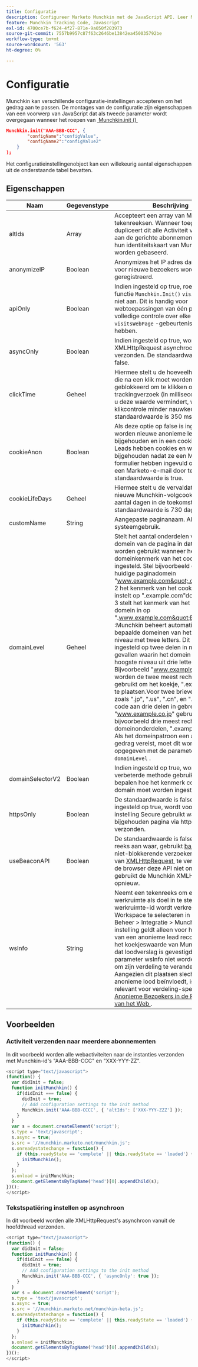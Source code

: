 ```yaml
---
title: Configuratie
description: Configureer Marketo Munchkin met de JavaScript API. Leer Munchkin.init-instellingen zoals altIds, anonymizeIP, asyncOnly, cookie, domainLevel, Beacon-API.
feature: Munchkin Tracking Code, Javascript
exl-id: 4700ce7b-f624-4f27-871e-9a050f203973
source-git-commit: 7557b9957c87f63c2646be13842ea450035792be
workflow-type: tm+mt
source-wordcount: '563'
ht-degree: 0%

---
```


# Configuratie

Munchkin kan verschillende configuratie-instellingen accepteren om het gedrag aan te passen. De montages van de configuratie zijn eigenschappen van een voorwerp van JavaScript dat als tweede parameter wordt overgegaan wanneer het roepen van [&#x200B; Munchkin.init () &#x200B;](api-reference.md#munchkin_init)

```json
Munchkin.init("AAA-BBB-CCC", {
        "configName":"configValue",
        "configName2":"configValue2"
    }
);
```

Het configuratieinstellingenobject kan een willekeurig aantal eigenschappen uit de onderstaande tabel bevatten.

## Eigenschappen

| Naam | Gegevenstype | Beschrijving |
|---|---|---|
| altIds | Array | Accepteert een array van Munchkin ID-tekenreeksen. Wanneer toegelaten, dupliceert dit alle Activiteit van het Web aan de gerichte abonnementen, die op hun identiteitskaart van Munchkin worden gebaseerd. |
| anonymizeIP | Boolean | Anonymizes het IP adres dat in Marketo voor nieuwe bezoekers wordt geregistreerd. |
| apiOnly | Boolean | Indien ingesteld op true, roept de functie `Munchkin.Init()` `visitsWebPage` niet aan. Dit is handig voor webtoepassingen van één pagina die volledige controle over elke `visitsWebPage` -gebeurtenis nodig hebben. |
| asyncOnly | Boolean | Indien ingesteld op true, wordt de XMLHttpRequest asynchroon verzonden. De standaardwaarde is false. |
| clickTime | Geheel | Hiermee stelt u de hoeveelheid tijd in die na een klik moet worden geblokkeerd om te klikken op een trackingverzoek (in milliseconden). Als u deze waarde vermindert, wordt de klikcontrole minder nauwkeurig. De standaardwaarde is 350 ms. |
| cookieAnon | Boolean | Als deze optie op false is ingesteld, worden nieuwe anonieme leads niet bijgehouden en in een cookie gemaakt. Leads hebben cookies en worden bijgehouden nadat ze een Marketo-formulier hebben ingevuld of door via een Marketo-e-mail door te klikken. De standaardwaarde is true. |
| cookieLifeDays | Geheel | Hiermee stelt u de vervaldatum van nieuwe Munchkin-volgcookies in op dit aantal dagen in de toekomst. De standaardwaarde is 730 dagen (2 jaar). |
| customName | String | Aangepaste paginanaam. Alleen voor systeemgebruik. |
| <a name="domainlevel"></a> domainLevel | Geheel | Stelt het aantal onderdelen van het domein van de pagina in dat moet worden gebruikt wanneer het domeinkenmerk van het cookie wordt ingesteld. Stel bijvoorbeeld dat het huidige paginadomein &quot;www.example.com&quot;.domainLevel: 2 het kenmerk van het cookie-domein instelt op &quot;.example.com&quot;domainLevel: 3 stelt het kenmerk van het cookie-domein in op &quot;.www.example.com&quot;Background :Munchkin beheert automatisch bepaalde domeinen van het hoogste niveau met twee letters. Dit is standaard ingesteld op twee delen in normale gevallen waarin het domein op het hoogste niveau uit drie letters bestaat. Bijvoorbeeld &quot;www.example.com&quot;, worden de twee meest rechtse delen gebruikt om het koekje, &quot;.example.com&quot; te plaatsen.Voor twee brievenlandcodes zoals &quot;.jp&quot;, &quot;.us&quot;, &quot;.cn&quot;, en &quot;.uk&quot;, blijft de code aan drie delen in gebreke. &quot;www.example.co.jp&quot; gebruikt bijvoorbeeld drie meest rechtse domeinonderdelen, &quot;.example.co.jp&quot;. Als het domeinpatroon een ander gedrag vereist, moet dit worden opgegeven met de parameter `domainLevel` . |
| domainSelectorV2 | Boolean | Indien ingesteld op true, wordt een verbeterde methode gebruikt om te bepalen hoe het kenmerk cookie domain moet worden ingesteld. |
| httpsOnly | Boolean | De standaardwaarde is false. Wanneer ingesteld op true, wordt voor cookies de instelling Secure gebruikt wanneer de bijgehouden pagina via https wordt verzonden. |
| useBeaconAPI | Boolean | De standaardwaarde is false. Wanneer reeks aan waar, gebruikt [&#x200B; baken API &#x200B;](https://developer.mozilla.org/en-US/docs/Web/API/Beacon_API) om niet-blokkerende verzoeken in plaats van [&#x200B; XMLHttpRequest &#x200B;](https://developer.mozilla.org/en-US/docs/Web/API/XMLHttpRequest) te verzenden. Als de browser deze API niet ondersteunt, gebruikt de Munchkin XMLHttpRequest opnieuw. |
| wsInfo | String | Neemt een tekenreeks om een werkruimte als doel in te stellen. Deze werkruimte-id wordt verkregen door de Workspace te selecteren in het menu Beheer > Integratie > Munchkin. Deze instelling geldt alleen voor het maken van een anonieme lead record. Zodra de het koekjeswaarde van Munchkin voor dat loodverslag is gevestigd, kan de parameter wsInfo niet worden gebruikt om zijn verdeling te veranderen. Aangezien dit plaatsen slechts anonieme lood beïnvloedt, is het slechts relevant voor verdeling-specifieke [&#x200B; Anonieme Bezoekers in de Rapporten van het Web &#x200B;](https://experienceleague.adobe.com/nl/docs/marketo/using/product-docs/reporting/basic-reporting/report-activity/display-people-or-anonymous-visitors-in-web-reports). |

## Voorbeelden

### Activiteit verzenden naar meerdere abonnementen

In dit voorbeeld worden alle webactiviteiten naar de instanties verzonden met Munchkin-id&#39;s &quot;AAA-BBB-CCC&quot; en &quot;XXX-YYY-ZZ&quot;.

```javascript
<script type="text/javascript">
(function() {
  var didInit = false;
  function initMunchkin() {
    if(didInit === false) {
      didInit = true;
      // Add configuration settings to the init method
      Munchkin.init('AAA-BBB-CCCC', { 'altIds': ['XXX-YYY-ZZZ'] });
    }
  }
  var s = document.createElement('script');
  s.type = 'text/javascript';
  s.async = true;
  s.src = '//munchkin.marketo.net/munchkin.js';
  s.onreadystatechange = function() {
    if (this.readyState == 'complete' || this.readyState == 'loaded') {
      initMunchkin();
    }
  };
  s.onload = initMunchkin;
  document.getElementsByTagName('head')[0].appendChild(s);
})();
</script>
```

### Tekstspatiëring instellen op asynchroon

In dit voorbeeld worden alle XMLHttpRequest&#39;s asynchroon vanuit de hoofdthread verzonden.

```javascript
<script type="text/javascript">
(function() {
  var didInit = false;
  function initMunchkin() {
    if(didInit === false) {
      didInit = true;
      // Add configuration settings to the init method
      Munchkin.init('AAA-BBB-CCC', { 'asyncOnly': true });
    }
  }
  var s = document.createElement('script');
  s.type = 'text/javascript';
  s.async = true;
  s.src = '//munchkin.marketo.net/munchkin-beta.js';
  s.onreadystatechange = function() {
    if (this.readyState == 'complete' || this.readyState == 'loaded') {
      initMunchkin();
    }
  };
  s.onload = initMunchkin;
  document.getElementsByTagName('head')[0].appendChild(s);
})();
</script>
```
